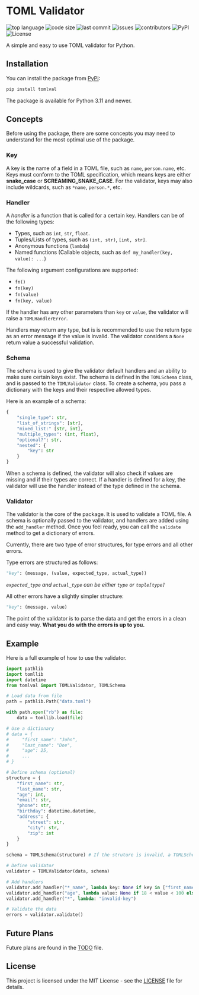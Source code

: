 # TOML Validator

![top language](https://img.shields.io/github/languages/top/marcusfrdk/tomlval)
![code size](https://img.shields.io/github/languages/code-size/marcusfrdk/tomlval)
![last commit](https://img.shields.io/github/last-commit/marcusfrdk/tomlval)
![issues](https://img.shields.io/github/issues/marcusfrdk/tomlval)
![contributors](https://img.shields.io/github/contributors/marcusfrdk/tomlval)
![PyPI](https://img.shields.io/pypi/v/tomlval)
![License](https://img.shields.io/github/license/marcusfrdk/tomlval)

A simple and easy to use TOML validator for Python.

## Installation

You can install the package from [PyPI](https://pypi.org/project/tomlval/):

```bash
pip install tomlval
```

The package is available for Python 3.11 and newer.

## Concepts

Before using the package, there are some concepts you may need to understand for the most optimal use of the package.

### Key

A key is the name of a field in a TOML file, such as `name`, `person.name`, etc. Keys must conform to the TOML specification, which means keys are either **snake_case** or **SCREAMING_SNAKE_CASE**. For the validator, keys may also include wildcards, such as `*name`, `person.*`, etc.

### Handler

A _handler_ is a function that is called for a certain key. Handlers can be of the following types:

-   Types, such as `int`, `str`, `float`.
-   Tuples/Lists of types, such as `(int, str)`, `[int, str]`.
-   Anonymous functions (`lambda`)
-   Named functions (Callable objects, such as `def my_handler(key, value): ...`)

The following argument configurations are supported:

-   `fn()`
-   `fn(key)`
-   `fn(value)`
-   `fn(key, value)`

If the handler has any other parameters than `key` or `value`, the validator will raise a `TOMLHandlerError`.

Handlers may return any type, but is is recommended to use the return type as an error message if the value is invalid. The validator considers a `None` return value a successful validation.

### Schema

The schema is used to give the validator default handlers and an ability to make sure certain keys exist. The schema is defined in the `TOMLSchema` class, and is passed to the `TOMLValidator` class. To create a schema, you pass a dictionary with the keys and their respective allowed types.

Here is an example of a schema:

```python
{
    "single_type": str,
    "list_of_strings": [str],
    "mixed_list:" [str, int],
    "multiple_types": (int, float),
    "optional?": str,
    "nested": {
        "key": str
    }
}
```

When a schema is defined, the validator will also check if values are missing and if their types are correct. If a handler is defined for a key, the validator will use the handler instead of the type defined in the schema.

### Validator

The validator is the core of the package. It is used to validate a TOML file. A schema is optionally passed to the validator, and handlers are added using the `add_handler` method. Once you feel ready, you can call the `validate` method to get a dictionary of errors.

Currently, there are two type of error structures, for type errors and all other errors.

Type errors are structured as follows:

```python
"key": (message, (value, expected_type, actual_type))
```

_`expected_type` and `actual_type` can be either `type` or `tuple[type]`_

All other errors have a slightly simpler structure:

```python
"key": (message, value)
```

The point of the validator is to parse the data and get the errors in a clean and easy way. **What you do with the errors is up to you.**

## Example

Here is a full example of how to use the validator.

```python
import pathlib
import tomllib
import datetime
from tomlval import TOMLValidator, TOMLSchema

# Load data from file
path = pathlib.Path("data.toml")

with path.open("rb") as file:
    data = tomllib.load(file)

# Use a dictionary
# data = {
#     "first_name": "John",
#     "last_name": "Doe",
#     "age": 25,
#     ...
# }

# Define schema (optional)
structure = {
    "first_name": str,
    "last_name": str,
    "age": int,
    "email": str,
    "phone": str,
    "birthday": datetime.datetime,
    "address": {
        "street": str,
        "city": str,
        "zip": int
    }
}

schema = TOMLSchema(structure) # If the struture is invalid, a TOMLSchemaError is raised

# Define validator
validator = TOMLValidator(data, schema)

# Add handlers
validator.add_handler("*_name", lambda key: None if key in ["first_name", "last_name"] else "invalid-key")
validator.add_handler("age", lambda value: None if 18 < value < 100 else "invalid-age")
validator.add_handler("*", lambda: "invalid-key")

# Validate the data
errors = validator.validate()
```

## Future Plans

Future plans are found in the [TODO](TODO.md) file.

## License

This project is licensed under the MIT License - see the [LICENSE](LICENSE) file for details.
